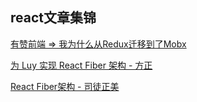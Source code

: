 ## react文章集锦

[有赞前端 => 我为什么从Redux迁移到了Mobx](https://juejin.im/post/5a1e25ad5188253d681756a5)

[为 Luy 实现 React Fiber 架构 - 方正](https://zhuanlan.zhihu.com/p/37098539)

[React Fiber架构 - 司徒正美](https://zhuanlan.zhihu.com/p/37095662)